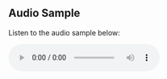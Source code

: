 ## Audio Sample

Listen to the audio sample below:

<audio controls>
  <source src="output.mp3" type="audio/mpeg">
  Your browser does not support the audio element.
</audio>
